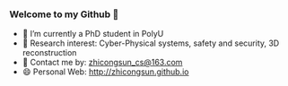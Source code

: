 ### Welcome to my Github 👋
- 🔭 I’m currently a PhD student in PolyU
- 🌱 Research interest: Cyber-Physical systems, safety and security, 3D reconstruction
- 💬 Contact me by: zhicongsun_cs@163.com
- 😄 Personal Web: http://zhicongsun.github.io

<!--
**zhicongsun/zhicongsun** is a ✨ _special_ ✨ repository because its `README.md` (this file) appears on your GitHub profile.

Here are some ideas to get you started:

- 🔭 I’m currently working on ...
- 🌱 I’m currently learning ...
- 👯 I’m looking to collaborate on ...
- 🤔 I’m looking for help with ...
- 💬 Ask me about ...
- 📫 How to reach me: ...
- 😄 Pronouns: ...
- ⚡ Fun fact: ...
-->

